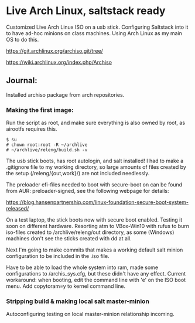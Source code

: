 # Live Arch Linux, saltstack ready
Customized Live Arch Linux ISO on a usb stick.
Configuring Saltstack into it to have ad-hoc minions on class machines.
Using Arch Linux as my main OS to do this.

https://git.archlinux.org/archiso.git/tree/

https://wiki.archlinux.org/index.php/Archiso

## Journal:

Installed archiso package from arch repositories.

### Making the first image:

Run the script as root, and make sure everything is also owned by root,
as airootfs requires this.

	$ su
	# chown root:root -R ~/archlive
	# ~/archlive/releng/build.sh -v

The usb stick boots, has root autologin, and salt installed!
I had to make a .gitignore file to my working directory, so large amounts
of files created by the setup (/releng/{out,work}/) are not included needlessly.

The preloader efi-files needed to boot with secure-boot on can be 
found from AUR: preloader-signed, see the following webpage for details:

https://blog.hansenpartnership.com/linux-foundation-secure-boot-system-released/

On a test laptop, the stick boots now with secure boot enabled. Testing it
soon on different hardware. Resorting atm to VBox-Win10 with rufus to burn iso-files created
to /archlive/releng/out directory, as some (Windows) machines don't see the sticks created
with dd at all.

Next I'm going to make commits that makes a working default salt minion
configuration to be included in the .iso file.

Have to be able to load the whole system into ram, made some configurations to
/archis_sys.cfg, but these didn't have any effect.
Current workaround: when booting, edit the command line with 'e'
on the ISO boot menu. Add copytoram=y to kernel command line.

### Stripping build & making local salt master-minion

Autoconfiguring testing on local master-minion relationship incoming.

